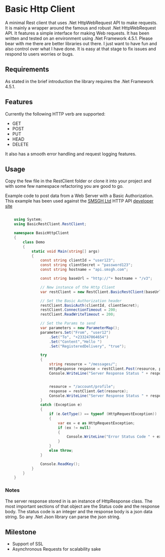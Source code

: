 ﻿
Basic Http Client
=======================
    
A minimal Rest client that uses .Net HttpWebRequest API to make requests. 
It is mainly a wrapper around the famous and robust .Net HttpWebRequest API.
It features a simple interface for making Web requests. 
It has been written and tested on an environment using .Net Framework 4.5.1. 
Please bear with me there are better libraries out there. I just want to have fun and also control over what I have done. 
It is easy at that stage to fix issues and respond to users worries or bugs.

## Requirements
As stated in the brief introduction the library requires the .Net Framework 4.5.1.

## Features
Currently the following HTTP verb are supported:

* GET
* POST
* PUT
* HEAD
* DELETE

It also has a smooth error handling and request logging features.

## Usage
Copy the few file in the RestClient folder or clone it into your project and with some few namespace refactoring you are good to go.

Example code to post data from a Web Server with a Basic Authorization. This example has been used against the [SMSGH Ltd](http://www.smsgh.com/) HTTP API [developer site](http://developers.smsgh.com/)

```c#

    using System;
    using BasicRestClient.RestClient;

    namespace BasicHttpClient
    {
        class Demo
        {
            static void Main(string[] args)
            {
                const string clientId = "user123";
                const string clientSecret = "password123";
                const string hostname = "api.smsgh.com";

                const string baseUrl = "http://"+ hostname + "/v3";

                // New instance of the Http Client
                var restClient = new RestClient.BasicRestClient(baseUrl);

                // Set the Basic Authorization header
                restClient.BasicAuth(clientId, clientSecret);
                restClient.ConnectionTimeout = 200;
                restClient.ReadWriteTimeout = 200;

                // Set the Params to send
                var parameters = new ParameterMap();
                parameters.Set("From", "user12")
                    .Set("To", "+233247064654")
                    .Set("Content","Hello ")
                    .Set("RegisteredDelivery", "true");

                try
                {
                    string resource = "/messages/";
                    HttpResponse response = restClient.Post(resource, parameters);
                    Console.WriteLine("Server Response Status " + response.Status);


                    resource = "/account/profile";
                    response = restClient.Get(resource);
                    Console.WriteLine("Server Response Status " + response.Status);
                }
                catch (Exception e)
                {
                    if (e.GetType() == typeof (HttpRequestException))
                    {
                        var ex = e as HttpRequestException;
                        if (ex != null)
                        {
                            Console.WriteLine("Error Status Code " + ex.HttpResponse.Status);
                        }
                    }
                    else throw;
                }

                Console.ReadKey();
            }
        }
    }
```

### Notes

The server response stored in is an instance of HttpResponse class. The most important sections of that object
are the Status code and the response body. 
The status code is an integer and the response body is a json data string. So any .Net Json library can parse the json string.

## Milestone

* Support of SSL
* Asynchronous Requests for scalability sake

